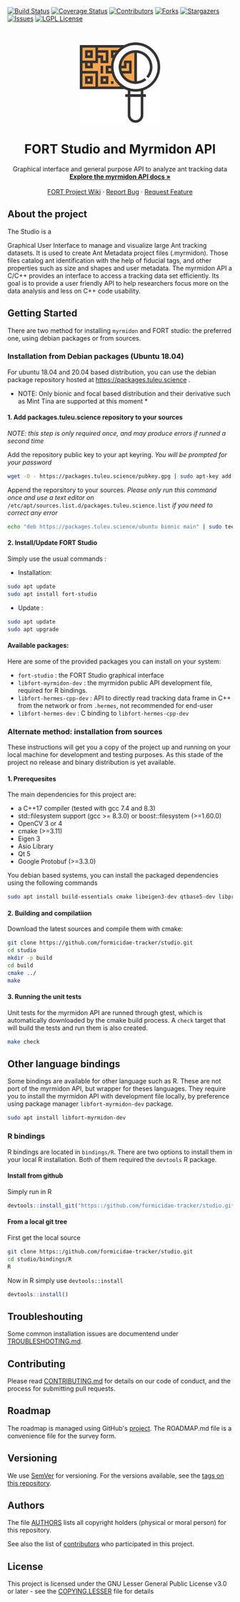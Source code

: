 [![Build Status][build-status-shield]][build-status-url]
[![Coverage Status][coverage-status-shield]][coverage-status-url]
[![Contributors][contributors-shield]][contributors-url]
[![Forks][forks-shield]][forks-url]
[![Stargazers][stars-shield]][stars-url]
[![Issues][issues-shield]][issues-url]
[![LGPL License][license-shield]][license-url]


<br />
<p align="center">
  <a href="https://github.com/formicidae-tracker/studio">
    <img src="resources/icons/flaticon.com/eucalyp/qr-code.svg" alt="Logo" width="180" height="180">
  </a>

  <h1 align="center">FORT Studio and Myrmidon API</h1>

  <p align="center">
    Graphical interface and general purpose API to analyze ant tracking data
    <br />
    <a href="https://formicidae-tracker.github.io/studio/docs/latest/api/index.html"><strong>Explore the myrmidon API docs »</strong></a>
    <br />
    <br />
    <a href="https://github.com/formicidae-tracker/documentation/wiki">FORT Project Wiki</a>
    ·
    <a href="https://github.com/formicidae-tracker/studio/issues">Report Bug</a>
    ·
    <a href="https://github.com/formicidae-tracker/studio/issues">Request Feature</a>
  </p>
</p>

## About the project
<!--[![Product Name Screen
Shot][product-screenshot]](https://example.com)--> The Studio is a
Graphical User Interface to manage and visualize large Ant tracking
datasets. It is used to create Ant Metadata project files
(.myrmidon). Those files catalog ant identification with the help of
fiducial tags, and other properties such as size and shapes and user
metadata. The myrmidon API a C/C++ provides an interface to access a
tracking data set efficiently. Its goal is to provide a user friendly
API to help researchers focus more on the data analysis and less on
C++ code usability.


## Getting Started

There are two method for installing `myrmidon` and FORT studio: the
preferred one, using debian packages or from sources.

### Installation from Debian packages (Ubuntu 18.04)

For ubuntu 18.04 and 20.04 based distribution, you can use the debian
package repository hosted at https://packages.tuleu.science .

* NOTE: Only bionic and focal based distribution and their derivative
  such as Mint Tina are supported at this moment *

#### 1. Add packages.tuleu.science repository to your sources

*NOTE: this step is only required once, and may produce errors if runned a second time*

Add the repository public key to your apt keyring. *You will be prompted for your password*
```bash
wget -O - https://packages.tuleu.science/pubkey.gpg | sudo apt-key add -
```

Append the reporsitory to your sources. *Please only run this command
once and use a text editor on*
`/etc/apt/sources.list.d/packages.tuleu.science.list` *if you need to
correct any error*

```bash
echo "deb https://packages.tuleu.science/ubuntu bionic main" | sudo tee /etc/apt/sources.list.d/packages.tuleu.science.list
```

#### 2. Install/Update FORT Studio

Simply use the usual commands :

* Installation:
```bash
sudo apt update
sudo apt install fort-studio
```
* Update :
```bash
sudo apt update
sudo apt upgrade
```

#### Available packages:

Here are some of the provided packages you can install on your system:

* `fort-studio` : the FORT Studio graphical interface
* `libfort-myrmidon-dev` : the myrmidon public API development file, required for R bindings.
* `libfort-hermes-cpp-dev` : API to directly read tracking data frame in C++ from the network or from `.hermes`, not recommended for end-user
* `libfort-hermes-dev` : C binding to `libfort-hermes-cpp-dev`

### Alternate method: installation from sources

These instructions will get you a copy of the project up and running
on your local machine for development and testing purposes. As this
stade of the project no release and binary distribution is yet
available.

#### 1. Prerequesites


The main dependencies for this project are:
  * a C++17 compiler (tested with gcc 7.4 and 8.3)
  * std::filesystem support (gcc >= 8.3.0) or boost::filesystem (>=1.60.0)
  * OpenCV 3 or 4
  * cmake (>=3.11)
  * Eigen 3
  * Asio Library
  * Qt 5
  * Google Protobuf (>=3.3.0)

 You debian based systems, you can install the packaged dependencies using the following commands

 ```bash
 sudo apt install build-essentials cmake libeigen3-dev qtbase5-dev libprotobuf-dev protobuf-compiler libasio-dev
 ```


#### 2. Building and compilatiion

Download the latest sources and compile them with cmake:

```bash
git clone https://github.com/formicidae-tracker/studio.git
cd studio
mkdir -p build
cd build
cmake ../
make
```

#### 3. Running the unit tests

Unit tests for the myrmidon API are runned through gtest, which is
automatically downloaded by the cmake build process. A `check` target
that will build the tests and run them is also created.

```bash
make check
```

## Other language bindings

Some bindings are available for other language such as R. These are
not port of the myrmidon API, but wrapper for theses languages.  They
require you to install the myrmidon API with development file locally,
by preference using package manager `libfort-myrmidon-dev` package.

``` bash
sudo apt install libfort-myrmidon-dev
```

### R bindings

R bindings are located in `bindings/R`. There are two options to
install them in your local R installation. Both of them required the
`devtools` R package.

#### Install from github

Simply run in R

``` R
devtools::install_git("https::/github.com/formicidae-tracker/studio.git",subdir = "bindings/R/FortMyrmidon")
```

#### From a local git tree

First get the local source
``` bash
git clone https::/github.com/formicidae-tracker/studio.git
cd studio/bindings/R
R
```

Now in R simply use `devtools::install`

``` R
devtools::install()
```

## Troubleshouting

Some common installation issues are documentend under [TROUBLESHOOTING.md](TROUBLESHOOTING.md).


## Contributing

Please read [CONTRIBUTING.md](CONTRIBUTING.md) for details on our code of conduct, and the process for submitting pull requests.

## Roadmap

The roadmap is managed using GitHub's [project](https://github.com/formicidae-tracker/studio/projects). The ROADMAP.md file is a convenience file for the survey form.

## Versioning

We use [SemVer](http://semver.org/) for versioning. For the versions available, see the [tags on this repository](https://github.com/formicidae-tracker/studio/tags).

## Authors

The file [AUTHORS](AUTHORS) lists all copyright holders (physical or moral person) for this repository.

See also the list of [contributors](https://github.com/formicidae-tracker/studio/contributors) who participated in this project.

## License

This project is licensed under the GNU Lesser General Public License v3.0 or later - see the [COPYING.LESSER](COPYING.LESSER) file for details





<!-- MARKDOWN LINKS & IMAGES -->
<!-- https://www.markdownguide.org/basic-syntax/#reference-style-links -->
[build-status-shield]: https://img.shields.io/travis/com/formicidae-tracker/studio/master?style=flat-square
[build-status-url]: https://travis-ci.com/formicidae-tracker/studio
[coverage-status-shield]: https://img.shields.io/coveralls/github/formicidae-tracker/studio?style=flat-square
[coverage-status-url]: https://coveralls.io/github/formicidae-tracker/studio
[contributors-shield]: https://img.shields.io/github/contributors/formicidae-tracker/studio.svg?style=flat-square
[contributors-url]: https://github.com/formicidae-tracker/studio/graphs/contributors
[forks-shield]: https://img.shields.io/github/forks/formicidae-tracker/studio.svg?style=flat-square
[forks-url]: https://github.com/formicidae-tracker/studio/network/members
[stars-shield]: https://img.shields.io/github/stars/formicidae-tracker/studio.svg?style=flat-square
[stars-url]: https://github.com/formicidae-tracker/studio/stargazers
[issues-shield]: https://img.shields.io/github/issues/formicidae-tracker/studio.svg?style=flat-square
[issues-url]: https://github.com/formicidae-tracker/studio/issues
[license-shield]: https://img.shields.io/github/license/formicidae-tracker/studio.svg?style=flat-square
[license-url]: https://github.com/formicidae-tracker/studio/blob/master/COPYING.LESSER
[product-screenshot]: images/screenshot.png
